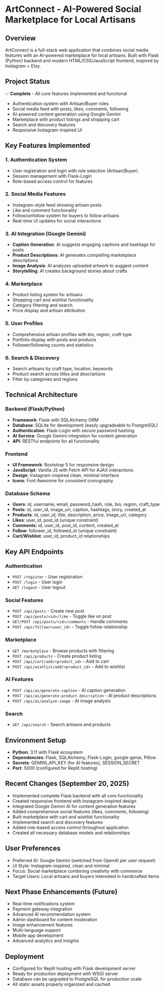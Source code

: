 # ArtConnect - AI-Powered Social Marketplace for Local Artisans

## Overview
ArtConnect is a full-stack web application that combines social media features with an AI-powered marketplace for local artisans. Built with Flask (Python) backend and modern HTML/CSS/JavaScript frontend, inspired by Instagram + Etsy.

## Project Status
✅ **Complete** - All core features implemented and functional
- Authentication system with Artisan/Buyer roles
- Social media feed with posts, likes, comments, following
- AI-powered content generation using Google Gemini
- Marketplace with product listings and shopping cart
- Search and discovery features
- Responsive Instagram-inspired UI

## Key Features Implemented

### 1. Authentication System
- User registration and login with role selection (Artisan/Buyer)
- Session management with Flask-Login
- Role-based access control for features

### 2. Social Media Features
- Instagram-style feed showing artisan posts
- Like and comment functionality
- Follow/unfollow system for buyers to follow artisans
- Real-time UI updates for social interactions

### 3. AI Integration (Google Gemini)
- **Caption Generation**: AI suggests engaging captions and hashtags for posts
- **Product Descriptions**: AI generates compelling marketplace descriptions
- **Image Analysis**: AI analyzes uploaded artwork to suggest content
- **Storytelling**: AI creates background stories about crafts

### 4. Marketplace
- Product listing system for artisans
- Shopping cart and wishlist functionality
- Category filtering and search
- Price display and artisan attribution

### 5. User Profiles
- Comprehensive artisan profiles with bio, region, craft type
- Portfolio display with posts and products
- Follower/following counts and statistics

### 6. Search & Discovery
- Search artisans by craft type, location, keywords
- Product search across titles and descriptions
- Filter by categories and regions

## Technical Architecture

### Backend (Flask/Python)
- **Framework**: Flask with SQLAlchemy ORM
- **Database**: SQLite for development (easily upgradeable to PostgreSQL)
- **Authentication**: Flask-Login with secure password hashing
- **AI Service**: Google Gemini integration for content generation
- **API**: RESTful endpoints for all functionality

### Frontend
- **UI Framework**: Bootstrap 5 for responsive design
- **JavaScript**: Vanilla JS with Fetch API for AJAX interactions
- **Design**: Instagram-inspired clean, minimal interface
- **Icons**: Font Awesome for consistent iconography

### Database Schema
- **Users**: id, username, email, password_hash, role, bio, region, craft_type
- **Posts**: id, user_id, image_url, caption, hashtags, story, created_at
- **Products**: id, user_id, title, description, price, image_url, category
- **Likes**: user_id, post_id (unique constraint)
- **Comments**: id, user_id, post_id, content, created_at
- **Follow**: follower_id, followed_id (unique constraint)
- **Cart/Wishlist**: user_id, product_id relationships

## Key API Endpoints

### Authentication
- `POST /register` - User registration
- `POST /login` - User login
- `GET /logout` - User logout

### Social Features
- `POST /api/posts` - Create new post
- `POST /api/posts/<id>/like` - Toggle like on post
- `GET/POST /api/posts/<id>/comments` - Handle comments
- `POST /api/follow/<user_id>` - Toggle follow relationship

### Marketplace
- `GET /marketplace` - Browse products with filtering
- `POST /api/products` - Create product listing
- `POST /api/cart/add/<product_id>` - Add to cart
- `POST /api/wishlist/add/<product_id>` - Add to wishlist

### AI Features
- `POST /api/ai/generate-caption` - AI caption generation
- `POST /api/ai/generate-product-description` - AI product descriptions
- `POST /api/ai/analyze-image` - AI image analysis

### Search
- `GET /api/search` - Search artisans and products

## Environment Setup
- **Python**: 3.11 with Flask ecosystem
- **Dependencies**: Flask, SQLAlchemy, Flask-Login, google-genai, Pillow
- **Secrets**: GEMINI_API_KEY (for AI features), SESSION_SECRET
- **Port**: 5000 (configured for Replit hosting)

## Recent Changes (September 20, 2025)
- Implemented complete Flask backend with all core functionality
- Created responsive frontend with Instagram-inspired design
- Integrated Google Gemini AI for content generation features
- Added comprehensive social features (likes, comments, following)
- Built marketplace with cart and wishlist functionality
- Implemented search and discovery features
- Added role-based access control throughout application
- Created all necessary database models and relationships

## User Preferences
- Preferred AI: Google Gemini (switched from OpenAI per user request)
- UI Style: Instagram-inspired, clean and minimal
- Focus: Social marketplace combining creativity with commerce
- Target Users: Local artisans and buyers interested in handcrafted items

## Next Phase Enhancements (Future)
- Real-time notifications system
- Payment gateway integration
- Advanced AI recommendation system
- Admin dashboard for content moderation
- Image enhancement features
- Multi-language support
- Mobile app development
- Advanced analytics and insights

## Deployment
- Configured for Replit hosting with Flask development server
- Ready for production deployment with WSGI server
- Database can be upgraded to PostgreSQL for production scale
- All static assets properly organized and cached